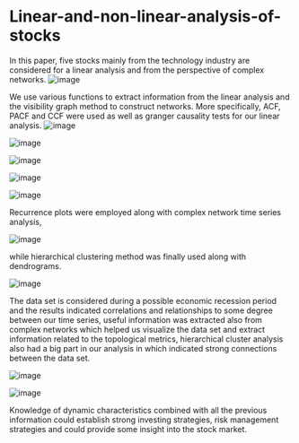# Linear-and-non-linear-analysis-of-stocks
In this paper, five stocks mainly from the technology industry are considered for a 
linear analysis and from the perspective of complex networks.
![image](https://user-images.githubusercontent.com/98957437/211599973-c926ef6c-ebc7-49ec-a025-5cb3303f0c79.png)



We use various functions
to extract information from the linear analysis and the visibility graph method to construct networks. 
More specifically, ACF, PACF and CCF were used as well as granger causality tests for our linear analysis.
![image](https://user-images.githubusercontent.com/98957437/211600332-ebc53591-d1b6-484c-a647-291734d86e48.png)



![image](https://user-images.githubusercontent.com/98957437/211600538-e6935216-7538-475a-a66b-44f106a9f5bb.png)



![image](https://user-images.githubusercontent.com/98957437/211600633-d13e3e97-1c9f-4385-93e6-b6e7d899c31d.png)


![image](https://user-images.githubusercontent.com/98957437/211600771-9ccf8486-c9d8-465a-bc13-bb00cb121933.png)

![image](https://user-images.githubusercontent.com/98957437/211602011-9704637e-4edb-4441-8c7f-2dcce99f1e60.png)


Recurrence plots were employed along with complex network time series analysis,

![image](https://user-images.githubusercontent.com/98957437/211601018-2435a1b7-bba0-4d73-9779-8a56ad67f381.png)

while hierarchical clustering method was finally used along with dendrograms.

![image](https://user-images.githubusercontent.com/98957437/211601134-133635c1-f47c-475e-a174-b2230746835c.png)




The data set is considered during a possible economic recession period and the results indicated correlations and relationships to some degree between our time series,
useful information was extracted also from complex networks which helped us visualize the data set and extract information related to the topological metrics,
hierarchical cluster analysis also had a big part in our analysis in which indicated strong connections between the data set.

![image](https://user-images.githubusercontent.com/98957437/211601346-ab1e51b9-4df7-4fd3-bdde-42f80227102b.png)

![image](https://user-images.githubusercontent.com/98957437/211601430-52bc2e9c-fe87-4c64-8c38-dc9f4ee64183.png)





Knowledge of dynamic characteristics combined with all the previous information could establish strong investing strategies,
risk management strategies and could provide some insight into the stock market.

